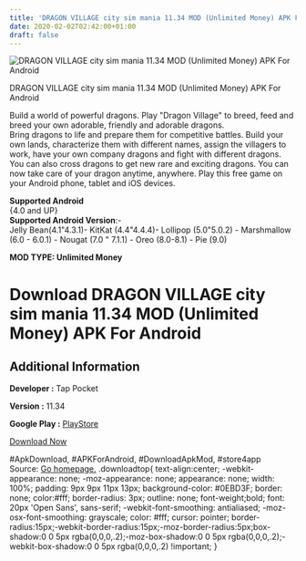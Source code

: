 ```yaml
---
title: 'DRAGON VILLAGE city sim mania 11.34 MOD (Unlimited Money) APK For Android'
date: 2020-02-02T02:42:00+01:00
draft: false
---
```


![DRAGON VILLAGE city sim mania 11.34 MOD (Unlimited Money) APK For Android](https://i2.wp.com/apkhome.net/wp-content/uploads/2020/02/DRAGON-VILLAGE-city-sim-mania-11.34-MOD-Unlimited-Money.png "DRAGON VILLAGE city sim mania 11.34 MOD (Unlimited Money) APK For Android")

  

DRAGON VILLAGE city sim mania 11.34 MOD (Unlimited Money) APK For Android

Build a world of powerful dragons. Play "Dragon Village" to breed, feed and breed your own adorable, friendly and adorable dragons.  
Bring dragons to life and prepare them for competitive battles. Build your own lands, characterize them with different names, assign the villagers to work, have your own company dragons and fight with different dragons. You can also cross dragons to get new rare and exciting dragons. You can now take care of your dragon anytime, anywhere. Play this free game on your Android phone, tablet and iOS devices.

**Supported Android**  
{4.0 and UP}  
**Supported Android Version**:-  
Jelly Bean(4.1"4.3.1)- KitKat (4.4"4.4.4)- Lollipop (5.0"5.0.2) - Marshmallow (6.0 - 6.0.1) - Nougat (7.0 " 7.1.1) - Oreo (8.0-8.1) - Pie (9.0)

**MOD TYPE: Unlimited Money**

Download DRAGON VILLAGE city sim mania 11.34 MOD (Unlimited Money) APK For Android
==================================================================================

Additional Information
----------------------

**Developer :** Tap Pocket

**Version :** 11.34

**Google Play :** [PlayStore](https://play.google.com/store/apps/details?id=com.ziau.magicdragonvillage)

  

[Download Now](https://store4app.co/post/dragon-village-city-sim-mania-11-34-mod-unlimited-money-apk-for-android_1580586309)

  
#ApkDownload, #APKForAndroid, #DownloadApkMod, #store4app  
Source: [Go homepage.](https://store4app.co/post/dragon-village-city-sim-mania-11-34-mod-unlimited-money-apk-for-android_1580586309) .downloadtop{ text-align:center; -webkit-appearance: none; -moz-appearance: none; appearance: none; width: 100%; padding: 9px 9px 11px 13px; background-color: #0EBD3F; border: none; color:#fff; border-radius: 3px; outline: none; font-weight;bold; font: 20px 'Open Sans', sans-serif; -webkit-font-smoothing: antialiased; -moz-osx-font-smoothing: grayscale; color: #fff; cursor: pointer; border-radius:15px;-webkit-border-radius:15px;-moz-border-radius:5px;box-shadow:0 0 5px rgba(0,0,0,.2);-moz-box-shadow:0 0 5px rgba(0,0,0,.2);-webkit-box-shadow:0 0 5px rgba(0,0,0,.2) !important; }